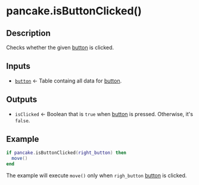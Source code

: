 # pancake.isButtonClicked()

## Description

Checks whether the given [button](/documentation/topics/buttons) is clicked.

## Inputs

- [`button`](/documentation/topics/buttons) <- Table containg all data for [button](/documentation/topics/objects).

## Outputs

- `isClicked` <- Boolean that is `true` when [button](/documentation/topics/buttons) is pressed. Otherwise, it's `false`.

## Example

```lua
if pancake.isButtonClicked(right_button) then
  move()
end
```

The example will execute `move()` only when `righ_button` [button](/documentation/topics/buttons) is clicked.
